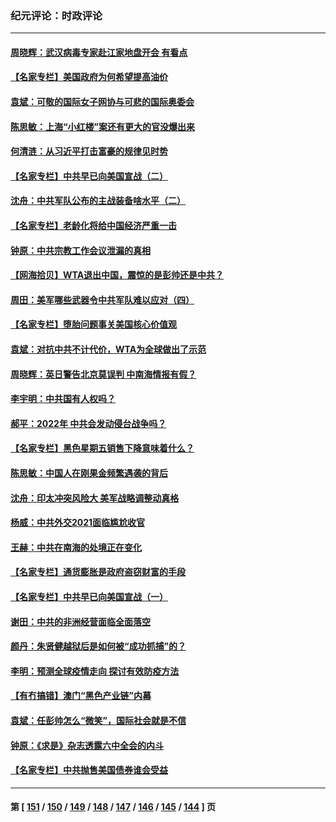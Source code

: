 ### 纪元评论：时政评论
---
#### [周晓辉：武汉病毒专家赴江家地盘开会 有看点](../../pages/nsc1025/n13420306.md) 
#### [【名家专栏】美国政府为何希望提高油价](../../pages/nsc1025/n13418977.md) 
#### [袁斌：可敬的国际女子网协与可悲的国际奥委会](../../pages/nsc1025/n13419562.md) 
#### [陈思敏：上海“小红楼”案还有更大的官没爆出来](../../pages/nsc1025/n13419407.md) 
#### [何清涟：从习近平打击富豪的规律见时势](../../pages/nsc1025/n13418943.md) 
#### [【名家专栏】中共早已向美国宣战（二）](../../pages/nsc1025/n13418266.md) 
#### [沈舟：中共军队公布的主战装备啥水平（二）](../../pages/nsc1025/n13418459.md) 
#### [【名家专栏】老龄化将给中国经济严重一击](../../pages/nsc1025/n13418259.md) 
#### [钟原：中共宗教工作会议泄漏的真相](../../pages/nsc1025/n13417312.md) 
#### [【网海拾贝】WTA退出中国，震惊的是彭帅还是中共？](../../pages/nsc1025/n13416575.md) 
#### [周田：美军哪些武器令中共军队难以应对（四）](../../pages/nsc1025/n13416147.md) 
#### [【名家专栏】堕胎问题事关美国核心价值观](../../pages/nsc1025/n13416925.md) 
#### [袁斌：对抗中共不计代价，WTA为全球做出了示范](../../pages/nsc1025/n13416547.md) 
#### [周晓辉：英日警告北京莫误判 中南海情报有假？](../../pages/nsc1025/n13415531.md) 
#### [李宇明：中共国有人权吗？](../../pages/nsc1025/n13415830.md) 
#### [郝平：2022年 中共会发动侵台战争吗？](../../pages/nsc1025/n13415815.md) 
#### [【名家专栏】黑色星期五销售下降意味着什么？](../../pages/nsc1025/n13415102.md) 
#### [陈思敏：中国人在刚果金频繁遇袭的背后](../../pages/nsc1025/n13414341.md) 
#### [沈舟：印太冲突风险大 美军战略调整动真格](../../pages/nsc1025/n13413327.md) 
#### [杨威：中共外交2021面临尴尬收官](../../pages/nsc1025/n13414018.md) 
#### [王赫：中共在南海的处境正在变化](../../pages/nsc1025/n13414005.md) 
#### [【名家专栏】通货膨胀是政府盗窃财富的手段](../../pages/nsc1025/n13412653.md) 
#### [【名家专栏】中共早已向美国宣战（一）](../../pages/nsc1025/n13412647.md) 
#### [谢田：中共的非洲经营面临全面落空](../../pages/nsc1025/n13413249.md) 
#### [颜丹：朱贤健越狱后是如何被“成功抓捕”的？](../../pages/nsc1025/n13413115.md) 
#### [李明：预测全球疫情走向 探讨有效防疫方法](../../pages/nsc1025/n13412060.md) 
#### [【有冇搞错】澳门“黑色产业链”内幕](../../pages/nsc1025/n13411012.md) 
#### [袁斌：任彭帅怎么“微笑”，国际社会就是不信](../../pages/nsc1025/n13411960.md) 
#### [钟原：《求是》杂志透露六中全会的内斗](../../pages/nsc1025/n13409236.md) 
#### [【名家专栏】中共抛售美国债券谁会受益](../../pages/nsc1025/n13410456.md) 

---
#### 第 [ [151](./151.md) / [150](./150.md) / [149](./149.md) / [148](./148.md) / [147](./147.md) / [146](./146.md) / [145](./145.md) / [144](./144.md) ] 页

